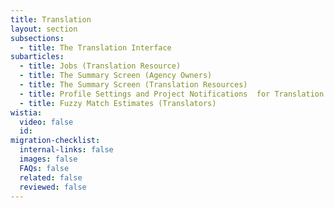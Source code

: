```yaml
---
title: Translation
layout: section
subsections:
  - title: The Translation Interface
subarticles:
  - title: Jobs (Translation Resource)
  - title: The Summary Screen (Agency Owners)
  - title: The Summary Screen (Translation Resources)
  - title: Profile Settings and Project Notifications  for Translation Resources
  - title: Fuzzy Match Estimates (Translators)
wistia:
  video: false
  id:
migration-checklist:
  internal-links: false
  images: false
  FAQs: false
  related: false
  reviewed: false
---
```



